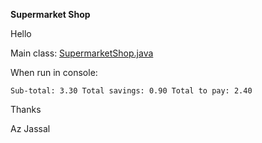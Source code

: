 **Supermarket Shop**

Hello

Main class: [SupermarketShop.java](src/main/java/com/example/supermarket/SupermarketShop.java)

When run in console:

`Sub-total: 3.30
 Total savings: 0.90
 Total to pay: 2.40`
 
 
Thanks

Az Jassal
